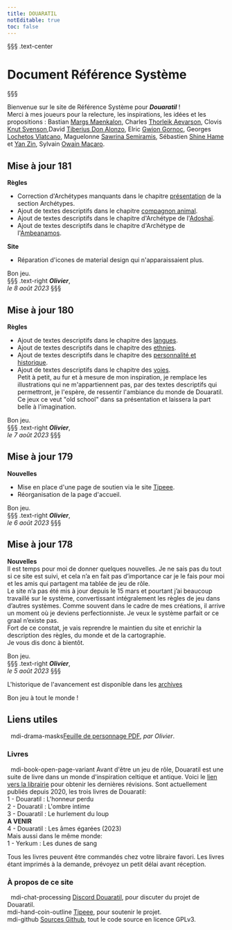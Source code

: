 ```yaml
---
title: DOUARATIL
notEditable: true
toc: false
---
```

§§§ .text-center
# Document Référence Système
§§§

<v-row>

<v-col cols="12" md="6">

Bienvenue sur le site de Référence Système pour _**Douaratil**_ !  
Merci à mes joueurs pour la relecture, les inspirations, les idées et les propositions : Bastian [Margs Maenkalon](/bestiaire/margs-maenkalon), Charles [Thorleik Aevarson](/bestiaire/thorleik-aevarson), Clovis [Knut Svenson](/bestiaire/knut-svenson),David [Tiberius Don Alonzo](/bestiaire/tiberius-don-alonzo), Elric [Gwion Gornoc](/bestiaire/gwion-gornoc), Georges [Lochetos Vlatcano](/bestiaire/lochetos-vlatcano), Maguelonne [Sawrina Semiramis](/bestiaire/sawrina-semiramis), Sébastien [Shine Hame](/bestiaire/shine-hame) et [Yan Zin](/bestiaire/yan-zin), Sylvain [Owain Macaro](/bestiaire/owain-macaro).  

## Mise à jour 181
**Règles**   
- Correction d'Archétypes manquants dans le chapitre [présentation](/archetypes/1-presentation) de la section Archétypes.  
- Ajout de textes descriptifs dans le chapitre [compagnon animal](/archetypes/2-compagnon-animal).   
- Ajout de textes descriptifs dans le chapitre d'Archétype de l'[Adoshaï](/archetypes/adoshai).  
- Ajout de textes descriptifs dans le chapitre d'Archétype de l'[Ambeanamos](/archetypes/ambeanamos).  

**Site**
- Réparation d'icones de material design qui n'apparaissaient plus.   

Bon jeu.     
§§§ .text-right
_**Olivier**_,  
_le 8 août 2023_
§§§

## Mise à jour 180
**Règles**   
- Ajout de textes descriptifs dans le chapitre des [langues](/langues).   
- Ajout de textes descriptifs dans le chapitre des [ethnies](/ethnies).  
- Ajout de textes descriptifs dans le chapitre des [personnalité et historique](/personnalite-et-historique).    
- Ajout de textes descriptifs dans le chapitre des [voies](/voies).   
Petit à petit, au fur et à mesure de mon inspiration, je remplace les illustrations qui ne m'appartiennent pas, par des textes descriptifs qui permettront, je l'espère, de ressentir l'ambiance du monde de Douaratil. Ce jeux ce veut "old school" dans sa présentation et laissera la part belle à l'imagination.   

Bon jeu.     
§§§ .text-right
_**Olivier**_,  
_le 7 août 2023_
§§§

## Mise à jour 179
**Nouvelles**   
- Mise en place d'une page de soutien via le site [Tipeee](https://fr.tipeee.com/douaratil).   
- Réorganisation de la page d'accueil.   

Bon jeu.     
§§§ .text-right
_**Olivier**_,  
_le 6 août 2023_
§§§

## Mise à jour 178
**Nouvelles**   
Il est temps pour moi de donner quelques nouvelles. Je ne sais pas du tout si ce site est suivi, et cela n’a en fait pas d’importance car je le fais pour moi et les amis qui partagent ma tablée de jeu de rôle.   
Le site n’a pas été mis à jour depuis le 15 mars et pourtant j’ai beaucoup travaillé sur le système, convertissant intégralement les règles de jeu dans d’autres systèmes. Comme souvent dans le cadre de mes créations, il arrive un moment où je deviens perfectionniste. Je veux le système parfait or ce graal n’existe pas.  
Fort de ce constat, je vais reprendre le maintien du site et enrichir la description des règles, du monde et de la cartographie.  
Je vous dis donc à bientôt.

Bon jeu.     
§§§ .text-right
_**Olivier**_,  
_le 5 août 2023_
§§§





L'historique de l'avancement est disponible dans les [archives](/archives/)

Bon jeu à tout le monde !

</v-col>

<v-col cols="12" md="6">

## Liens utiles
&nbsp;
<v-icon>mdi-drama-masks</v-icon>[Feuille de personnage PDF](https://www.douaratil.fr/feuilledejdr/FDPgenerique.pdf), _par Olivier_.  

### Livres
&nbsp;
<v-icon>mdi-book-open-page-variant</v-icon>  Avant d'être un jeu de rôle, Douaratil est une suite de livre dans un monde d'inspiration celtique et antique. Voici le [lien vers la librairie](https://www.bod.fr/librairie/catalogsearch/result/?q=Douaratil) pour obtenir les dernières révisions. Sont actuellement publiés depuis 2020, les trois livres de Douaratil:  
1 - Douaratil : L'honneur perdu  
2 - Douaratil : L'ombre intime  
3 - Douaratil : Le hurlement du loup  
**A VENIR**  
4 - Douaratil : Les âmes égarées (2023)   
Mais aussi dans le même monde:   
1 - Yerkum : Les dunes de sang  

Tous les livres peuvent être commandés chez votre libraire favori. Les livres étant imprimés à la demande, prévoyez un petit délai avant réception.    

### À propos de ce site
&nbsp;
<v-icon>mdi-chat-processing</v-icon> [Discord Douaratil](https://discord.gg/Q9hv6FD7), pour discuter du projet de Douaratil.  
<v-icon>mdi-hand-coin-outline</v-icon> [Tipeee](https://fr.tipeee.com/douaratil), pour soutenir le projet.  
<v-icon>mdi-github</v-icon> [Sources Github](https://github.com/Douaratil/douaratil-drs), tout le code source en licence GPLv3.  


</v-col>

</v-row>

